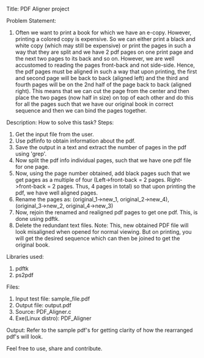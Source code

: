 Title: PDF Aligner project

Problem Statement:
1. Often we want to print a book for which we have an e-copy. However, printing a colored copy is expensive. So we can either print a black and white copy (which may still be expensive) or print the pages in such a way that they are split and we have 2 pdf pages on one print page and the next two pages to its back and so on. However, we are well accustomed to reading the pages front-back and not side-side. Hence, the pdf pages must be aligned in such a way that upon printing, the first and second page will be back to back (aligned left) and the third and fourth pages will be on the 2nd half of the page back to back (aligned right).
This means that we can cut the page from the center and then place the two pages (now half in size) on top of each other and do this for all the pages such that we have our original book in correct sequence and then we can bind the pages together.

Description:
How to solve this task?
Steps:
1. Get the input file from the user.
2. Use pdfinfo to obtain information about the pdf.
3. Save the output in a text and extract the number of pages in the pdf using 'grep'.
4. Now split the pdf info individual pages, such that we have one pdf file for one page.
5. Now, using the page number obtained, add black pages such that we get pages as a multiple of four (Left->front-back = 2 pages. Right->front-back = 2 pages. Thus, 4 pages in total) so that upon printing the pdf, we have well aligned pages.
6. Rename the pages as: (original_1->new_1, original_2->new_4), (original_3->new_2, original_4->new_3)
7. Now, rejoin the renamed and realigned pdf pages to get one pdf. This, is done using pdftk.
8. Delete the redundant text files.
Note: This, new obtained PDF file will look misaligned when opened for normal viewing. But on printing, you will get the desired sequence which can then be joined to get the original book.

Libraries used:
1. pdftk
2. ps2pdf

Files:
1. Input test file: 	sample_file.pdf
2. Output file:		output.pdf
3. Source: 		PDF_Aligner.c
4. Exe(Linux distro):	PDF_Aligner

Output: Refer to the sample pdf's for getting clarity of how the rearranged pdf's will look.

Feel free to use, share and contribute.
